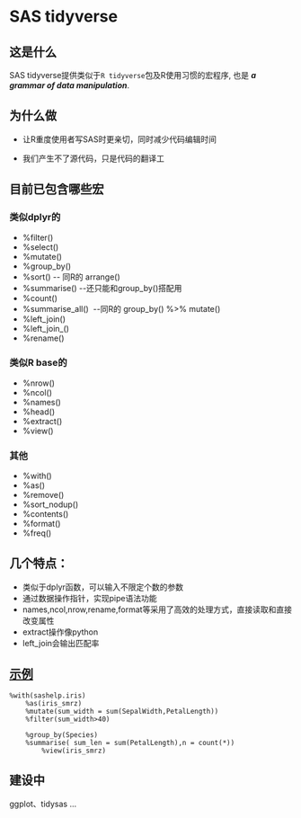 # SAS tidyverse

## 这是什么

SAS tidyverse提供类似于`R tidyverse`包及R使用习惯的宏程序, 也是 ***a grammar of data manipulation***.

## 为什么做

 
   * 让R重度使用者写SAS时更亲切，同时减少代码编辑时间
   
   * 我们产生不了源代码，只是代码的翻译工
   
   
## 目前已包含哪些宏
### 类似dplyr的
 * %filter()
 * %select()
 * %mutate()
 * %group_by()
 * %sort() -- 同R的 arrange()
 * %summarise()  --还只能和group_by()搭配用
 * %count()
 * %summarise_all()  --同R的 group_by() %>% mutate()
 * %left_join()
 * %left_join_()
 * %rename()
 
 
### 类似R base的
 * %nrow()
 * %ncol()
 * %names()
 * %head()
 * %extract()
 * %view()
### 其他
 * %with()
 * %as()
 * %remove()
 * %sort_nodup()
 * %contents()
 * %format()
 * %freq()

## 几个特点：
* 类似于dplyr函数，可以输入不限定个数的参数
* 通过数据操作指针，实现pipe语法功能
* names,ncol,nrow,rename,format等采用了高效的处理方式，直接读取和直接改变属性
* extract操作像python 
* left_join会输出匹配率


## [示例](https://github.com/Terryhwei/SAStidyverse/blob/master/dplySAS_example.sas)

```SAS
%with(sashelp.iris)
	%as(iris_smrz) 
	%mutate(sum_width = sum(SepalWidth,PetalLength))
	%filter(sum_width>40)
 
	%group_by(Species)
	%summarise( sum_len = sum(PetalLength),n = count(*))
        %view(iris_smrz)
```

## 建设中

ggplot、tidysas ...





